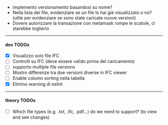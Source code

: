 

- implemento versionamento basandosi su nome?
- Nella lista dei file, evidenziare se un file lo hai già visualizzato o no? (utile per evidenziare se sono state caricate nuove versioni)
- Dovere autorizzare la transazione con metamask rompe le scatole, ci starebbe toglierlo

----

#### dev TODOs

- [x] Visualizzo solo file IFC
- [ ] Controlli su IFC (deve essere valido prima del caricamento)
- [ ] supporto multiple file versions
- [ ] Mostro differenze tra due versioni diverse in IFC viewer
- [ ] Enable column sorting nella tabella
- [x] Elimino warning di eslint 

----

#### theory TODOs
- [ ] Which file types (e.g. .txt, .ifc, .pdf...) do we need to support? (to view and see changes)


